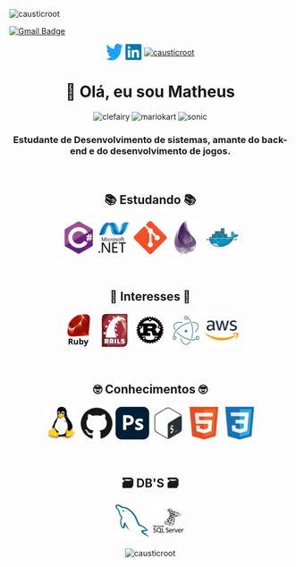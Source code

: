 <!-- Badgers !-->
<p align="left"> <img src="https://komarev.com/ghpvc/?username=causticroot&style=plastic&label=Stalker+visits" alt="causticroot" /> 
</p>

[![Gmail Badge](https://img.shields.io/badge/-Gmail-c14438?style=flat-square&logo=Gmail&logoColor=white&link=mailto:liz.vidotti@gmail.com)](mailto:matheus.luis.developer@gmail.com/)

<p align="center">
<!-- Icones !-->
<a href="https://twitter.com/syrgoth" target="blank"><img align="center" src="https://raw.githubusercontent.com/devicons/devicon/master/icons/twitter/twitter-original.svg" alt="syrgoth" height="30" width="30" /></a>
<a href="http://www.linkedin.com/in/causticroot" target="blank"><img align="center" src="https://raw.githubusercontent.com/devicons/devicon/master/icons/linkedin/linkedin-original.svg" alt="causticroot" height="30" width="30" /></a>
<a href="https://soundcloud.com/macaulayraro" target="blank"><img align="center" src="https://cdn2.iconfinder.com/data/icons/minimalism/512/soundcloud.png" alt="causticroot" height="30" width="30" /></a>
</p>

<!-- Header !-->
<h1 align="center">👋 Olá, eu sou Matheus</h1>
<p align="center">
    <img src="https://i.pinimg.com/originals/66/2c/da/662cda1ea6bdac6afb16973961c2c8d1.gif" alt="clefairy" width="100px" height="100px" padding="15px">
    <img src="https://66.media.tumblr.com/06ad37efe01d51ffc2f58363fe989653/tumblr_my74o3mTMV1rfjowdo1_500.gif" alt="mariokart" width="100px" height="100px" padding="15px">
    <img src="https://vignette.wikia.nocookie.net/sonic-the-hedgehog/images/3/38/Sonic.gif/revision/latest/top-crop/width/220/height/220?cb=20121229005050&path-prefix=pt-br" alt="sonic" width="100px" height="100px" padding="15px"> 
</p>

<h3 align="center">Estudante de Desenvolvimento de sistemas, amante do back-end e do desenvolvimento de jogos.</h3>

<br>
<!-- Tecnologias em estudo !-->
<h2 align="center">📚 Estudando 📚</h2>
<p align="center">
    <img src="https://raw.githubusercontent.com/devicons/devicon/master/icons/csharp/csharp-original.svg" alt="csharp" width="60" height="60"/>
    <img src="https://raw.githubusercontent.com/devicons/devicon/master/icons/dot-net/dot-net-original-wordmark.svg" alt="dotnet" width="60" height="60"/>
    <img src="https://raw.githubusercontent.com/devicons/devicon/master/icons/git/git-original.svg" alt="git" width="60" height="60"/>    
    <img src="https://raw.githubusercontent.com/devicons/devicon/master/icons/elixir/elixir-original.svg" alt="elixir" width="60" height="60"/>   
    <img src="https://raw.githubusercontent.com/devicons/devicon/master/icons/docker/docker-original.svg" alt="git" width="60" height="60"/>     
</p>

<br>
<!-- Tecnologias em estudo !-->
<h2 align="center">🥅 Interesses 🥅</h2>
<p align="center">
    <img src="https://raw.githubusercontent.com/devicons/devicon/master/icons/ruby/ruby-original-wordmark.svg" alt="ruby" width="60" height="60"/>
    <img src="https://raw.githubusercontent.com/devicons/devicon/master/icons/rails/rails-original-wordmark.svg" alt="rails" width="60" height="60"/> 
    <img src="https://raw.githubusercontent.com/devicons/devicon/master/icons/rust/rust-plain.svg" alt="rust" width="60" height="60"/>   
    <img src="https://raw.githubusercontent.com/devicons/devicon/master/icons/electron/electron-original.svg" alt="electron" width="60" height="60"/>
    <img src="https://raw.githubusercontent.com/devicons/devicon/master/icons/amazonwebservices/amazonwebservices-original-wordmark.svg" alt="aws" width="60" height="60"/>
</p>

<br>
<!-- Tecnologias com conhecimentos !-->
<h2 align="center">🤓 Conhecimentos 🤓</h2>
<p align="center">
    <img src="https://raw.githubusercontent.com/devicons/devicon/master/icons/linux/linux-original.svg" alt="linux" width="60" height="60"/>
    <img src="https://raw.githubusercontent.com/devicons/devicon/master/icons/github/github-original.svg" alt="github" width="60" height="60"/>
    <img src="https://raw.githubusercontent.com/devicons/devicon/master/icons/photoshop/photoshop-plain.svg" alt="ps" width="60" height="60"/>
    <img src="https://raw.githubusercontent.com/devicons/devicon/master/icons/bash/bash-original.svg" alt="bash" width="60" height="60"/>
    <img src="https://raw.githubusercontent.com/devicons/devicon/master/icons/html5/html5-original.svg" alt="html" width="60" height="60"/>
    <img src="https://raw.githubusercontent.com/devicons/devicon/master/icons/css3/css3-original.svg" alt="css" width="60" height="60"/>
</p>

<br>
<!-- Bancos de dados !-->    
<h2 align="center">🗃️ DB'S 🗃️</h2>
<p align="center">
    <img src="https://raw.githubusercontent.com/devicons/devicon/master/icons/mysql/mysql-original.svg" alt="mysql" width="60" height="60"/>
    <img src="https://raw.githubusercontent.com/devicons/devicon/master/icons/microsoftsqlserver/microsoftsqlserver-plain-wordmark.svg" alt="sqlserver" width="60" height="60"/>
</p>


<p align="center"><img align="center" src="https://github-readme-stats.vercel.app/api?username=causticroot&theme=tokyonight&show_icons=true" alt="causticroot" /></p>

